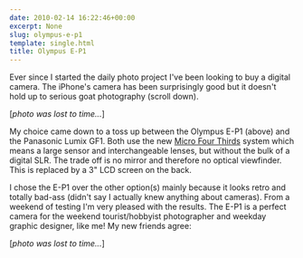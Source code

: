```yaml
---
date: 2010-02-14 16:22:46+00:00
excerpt: None
slug: olympus-e-p1
template: single.html
title: Olympus E-P1
---
```


Ever since I started the daily photo project I've been looking to buy a digital camera. The iPhone's camera has been surprisingly good but it doesn't hold up to serious goat photography (scroll down).

[*photo was lost to time...*]

My choice came down to a toss up between the Olympus E-P1 (above) and the Panasonic Lumix GF1. Both use the new [Micro Four Thirds](http://en.wikipedia.org/wiki/Micro_Four_Thirds_system) system which means a large sensor and interchangeable lenses, but without the bulk of a digital SLR. The trade off is no mirror and therefore no optical viewfinder. This is replaced by a 3" LCD screen on the back.

I chose the E-P1 over the other option(s) mainly because it looks retro and totally bad-ass (didn't say I actually knew anything about cameras). From a weekend of testing I'm very pleased with the results. The E-P1 is a perfect camera for the weekend tourist/hobbyist photographer and weekday graphic designer, like me! My new friends agree:

[*photo was lost to time...*]
